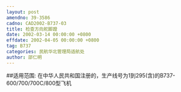 ```yaml
---
layout: post
amendno: 39-3586
cadno: CAD2002-B737-03
title: 检查方向舵脚蹬
date: 2002-03-14 00:00:00 +0800
effdate: 2002-04-05 00:00:00 +0800
tag: B737
categories: 民航华北管理局适航处
author: 邵仁明
---
```


##适用范围:
在中华人民共和国注册的，生产线号为1到295(含)的B737-600/700/700C/800型飞机

